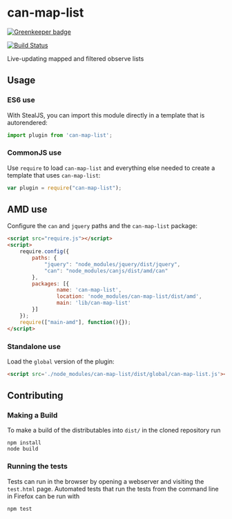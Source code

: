 # can-map-list

[![Greenkeeper badge](https://badges.greenkeeper.io/canjs/can-map-list.svg)](https://greenkeeper.io/)

[![Build Status](https://travis-ci.org/canjs/can-map-list.png?branch=master)](https://travis-ci.org/canjs/can-map-list)

Live-updating mapped and filtered observe lists

## Usage

### ES6 use

With StealJS, you can import this module directly in a template that is autorendered:

```js
import plugin from 'can-map-list';
```

### CommonJS use

Use `require` to load `can-map-list` and everything else
needed to create a template that uses `can-map-list`:

```js
var plugin = require("can-map-list");
```

## AMD use

Configure the `can` and `jquery` paths and the `can-map-list` package:

```html
<script src="require.js"></script>
<script>
	require.config({
	    paths: {
	        "jquery": "node_modules/jquery/dist/jquery",
	        "can": "node_modules/canjs/dist/amd/can"
	    },
	    packages: [{
		    	name: 'can-map-list',
		    	location: 'node_modules/can-map-list/dist/amd',
		    	main: 'lib/can-map-list'
	    }]
	});
	require(["main-amd"], function(){});
</script>
```

### Standalone use

Load the `global` version of the plugin:

```html
<script src='./node_modules/can-map-list/dist/global/can-map-list.js'></script>
```

## Contributing

### Making a Build

To make a build of the distributables into `dist/` in the cloned repository run

```
npm install
node build
```

### Running the tests

Tests can run in the browser by opening a webserver and visiting the `test.html` page.
Automated tests that run the tests from the command line in Firefox can be run with

```
npm test
```

